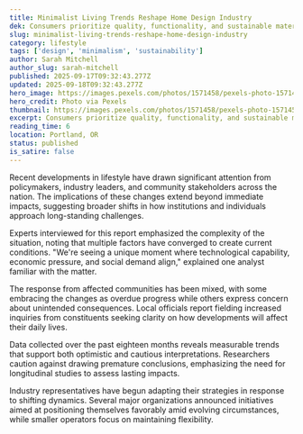 ```yaml
---
title: Minimalist Living Trends Reshape Home Design Industry
dek: Consumers prioritize quality, functionality, and sustainable materials
slug: minimalist-living-trends-reshape-home-design-industry
category: lifestyle
tags: ['design', 'minimalism', 'sustainability']
author: Sarah Mitchell
author_slug: sarah-mitchell
published: 2025-09-17T09:32:43.277Z
updated: 2025-09-18T09:32:43.277Z
hero_image: https://images.pexels.com/photos/1571458/pexels-photo-1571458.jpeg?auto=compress&cs=tinysrgb&w=1200
hero_credit: Photo via Pexels
thumbnail: https://images.pexels.com/photos/1571458/pexels-photo-1571458.jpeg?auto=compress&cs=tinysrgb&w=400
excerpt: Consumers prioritize quality, functionality, and sustainable materials
reading_time: 6
location: Portland, OR
status: published
is_satire: false
---
```


Recent developments in lifestyle have drawn significant attention from policymakers, industry leaders, and community stakeholders across the nation. The implications of these changes extend beyond immediate impacts, suggesting broader shifts in how institutions and individuals approach long-standing challenges.

Experts interviewed for this report emphasized the complexity of the situation, noting that multiple factors have converged to create current conditions. "We're seeing a unique moment where technological capability, economic pressure, and social demand align," explained one analyst familiar with the matter.

The response from affected communities has been mixed, with some embracing the changes as overdue progress while others express concern about unintended consequences. Local officials report fielding increased inquiries from constituents seeking clarity on how developments will affect their daily lives.

Data collected over the past eighteen months reveals measurable trends that support both optimistic and cautious interpretations. Researchers caution against drawing premature conclusions, emphasizing the need for longitudinal studies to assess lasting impacts.

Industry representatives have begun adapting their strategies in response to shifting dynamics. Several major organizations announced initiatives aimed at positioning themselves favorably amid evolving circumstances, while smaller operators focus on maintaining flexibility.